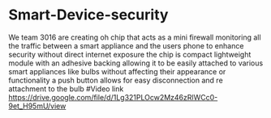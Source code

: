 # Smart-Device-security
We team 3016 are creating oh chip that acts as a mini firewall monitoring all the traffic between a smart appliance and the users phone to enhance security without direct internet exposure the chip is compact lightweight module with an adhesive backing allowing it to be easily attached to various smart appliances like bulbs without affecting their appearance or functionality a push button allows for easy disconnection and re attachment to the bulb
#Video link
https://drive.google.com/file/d/1Lg321PLOcw2Mz46zRlWCc0-9et_H95mU/view
